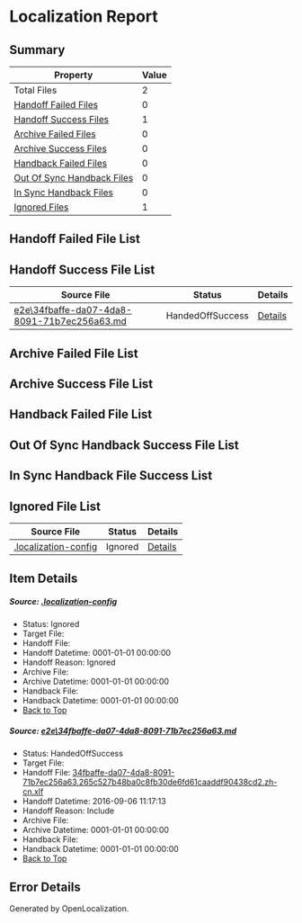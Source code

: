 # <a name='report-top'></a> Localization Report

## Summary
 Property | Value 
 -------- | ----- 
 Total Files | 2
[ Handoff Failed Files ](#handoff-failed-list)| 0
[ Handoff Success Files ](#handoff-success-list)| 1
[ Archive Failed Files ](#archive-failed-list)| 0
[ Archive Success Files ](#archive-success-list)| 0
[ Handback Failed Files ](#handback-failed-list)| 0
[ Out Of Sync Handback Files ](#outofsync-handback-success-list)| 0
[ In Sync Handback Files ](#insync-handback-success-list)| 0
[ Ignored Files ](#ignored-list)| 1

## <a name='handoff-failed-list'></a> Handoff Failed File List

## <a name='handoff-success-list'></a> Handoff Success File List
 Source File | Status | Details 
 ----------- | ------ | ------- 
 [e2e\34fbaffe-da07-4da8-8091-71b7ec256a63.md](https://github.com/OpenLocalizationTestOrg/ol-test0/blob/83a0f91bd1e14e2c15f3a3ab3d1d975b7facaa41/e2e/34fbaffe-da07-4da8-8091-71b7ec256a63.md) | HandedOffSuccess | [Details](#16be326787db63be808e703b27e5c5e8e0b3708c1)

## <a name='archive-failed-list'></a> Archive Failed File List

## <a name='archive-success-list'></a> Archive Success File List

## <a name='handback-failed-list'></a> Handback Failed File List

## <a name='outofsync-handback-success-list'></a> Out Of Sync Handback Success File List

## <a name='insync-handback-success-list'></a> In Sync Handback File Success List

## <a name='ignored-list'></a> Ignored File List
 Source File | Status | Details 
 ----------- | ------ | ------- 
 [.localization-config](https://github.com/OpenLocalizationTestOrg/ol-test0/blob/83a0f91bd1e14e2c15f3a3ab3d1d975b7facaa41/.localization-config) | Ignored | [Details](#3d4f252ac210baf56311d7e97dcc2db10974dbd20)

## Item Details
##### <a name='3d4f252ac210baf56311d7e97dcc2db10974dbd20'></a> Source: [.localization-config](https://github.com/OpenLocalizationTestOrg/ol-test0/blob/83a0f91bd1e14e2c15f3a3ab3d1d975b7facaa41/.localization-config)
* Status: Ignored
* Target File: 
* Handoff File: 
* Handoff Datetime: 0001-01-01 00:00:00
* Handoff Reason: Ignored
* Archive File: 
* Archive Datetime: 0001-01-01 00:00:00
* Handback File: 
* Handback Datetime: 0001-01-01 00:00:00
* [Back to Top](#report-top)

##### <a name='16be326787db63be808e703b27e5c5e8e0b3708c1'></a> Source: [e2e\34fbaffe-da07-4da8-8091-71b7ec256a63.md](https://github.com/OpenLocalizationTestOrg/ol-test0/blob/83a0f91bd1e14e2c15f3a3ab3d1d975b7facaa41/e2e/34fbaffe-da07-4da8-8091-71b7ec256a63.md)
* Status: HandedOffSuccess
* Target File: 
* Handoff File: [34fbaffe-da07-4da8-8091-71b7ec256a63.265c527b48ba0c8fb30de6fd61caaddf90438cd2.zh-cn.xlf](https://github.com/OpenLocalizationTestOrg/ol-test0-handoff/blob/6eb9a1dae771db5b5d7f35ad8ef17fb9f7cd9b05/ol-handoff/OpenLocalizationTestOrg/ol-test0-zhcn/ci/ht/34fbaffe-da07-4da8-8091-71b7ec256a63.265c527b48ba0c8fb30de6fd61caaddf90438cd2.zh-cn.xlf)
* Handoff Datetime: 2016-09-06 11:17:13
* Handoff Reason: Include
* Archive File: 
* Archive Datetime: 0001-01-01 00:00:00
* Handback File: 
* Handback Datetime: 0001-01-01 00:00:00
* [Back to Top](#report-top)


## Error Details

Generated by OpenLocalization.
